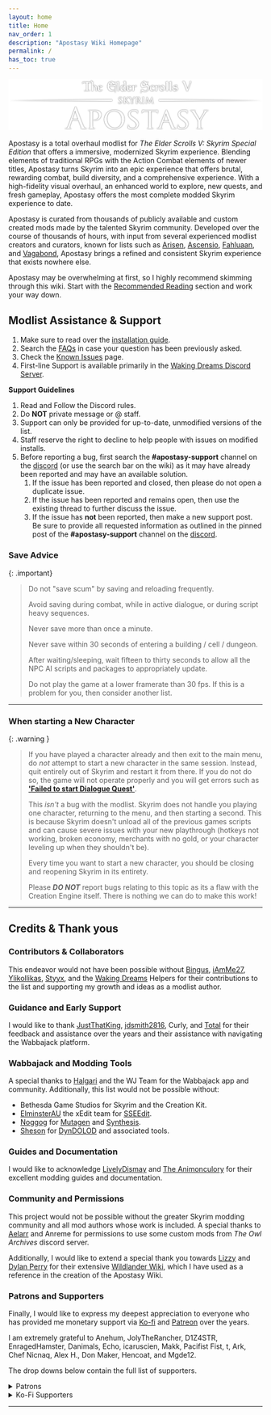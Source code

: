 ```yaml
---
layout: home
title: Home
nav_order: 1
description: "Apostasy Wiki Homepage"
permalink: /
has_toc: true
---
```


![image](/Assets/images/apostasy-header.png)

Apostasy is a total overhaul modlist for *The Elder Scrolls V: Skyrim Special Edition* that offers a immersive, modernized Skyrim experience. Blending elements of traditional RPGs with the Action Combat elements of newer titles, Apostasy turns Skyrim into an epic experience that offers brutal, rewarding combat, build diversity, and a comprehensive experience. With a high-fidelity visual overhaul, an enhanced world to explore, new quests, and fresh gameplay, Apostasy offers the most complete modded Skyrim experience to date.  

Apostasy is curated from thousands of publicly available and custom created mods made by the talented Skyrim community. Developed over the course of thousands of hours, with input from several experienced modlist creators and curators, known for lists such as <a href="https://github.com/aljoxo/Arisen" target="_blank" rel="noopener noreferrer">Arisen</a>, <a href="https://github.com/Oghma-Infinium/Ascensio" target="_blank" rel="noopener noreferrer">Ascensio</a>, <a href="https://github.com/Oghma-Infinium/Fahluaan" target="_blank" rel="noopener noreferrer">Fahluaan</a>, and <a href="https://github.com/Oghma-Infinium/Vagabond" target="_blank" rel="noopener noreferrer">Vagabond</a>, Apostasy brings a refined and consistent Skyrim experience that exists nowhere else.  

Apostasy may be overwhelming at first, so I highly recommend skimming through this wiki. Start with the [Recommended Reading](/02RecommendedReading/Introduction) section and work your way down.

## Modlist Assistance & Support

 1. Make sure to read over the [installation guide](/01Help/Install).
 2. Search the [FAQs](/01Support/FAQs) in case your question has been previously asked.
 3. Check the [Known Issues](/01Support/Known%20Issues) page.
 4. First-line Support is available primarily in the [Waking Dreams Discord Server](https://discord.gg/4WwqfK5yHg). 

**Support Guidelines**

 1. Read and Follow the Discord rules.
 2. Do **NOT** private message or @ staff.
 3. Support can only be provided for up-to-date, unmodified versions of the list.
 4. Staff reserve the right to decline to help people with issues on modified installs.
 5. Before reporting a bug, first search the **#apostasy-support** channel on the [discord](https://discord.gg/4WwqfK5yHg) (or use the search bar on the wiki) as it may have already been reported and may have an available solution.
    1. If the issue has been reported and closed, then please do not open a duplicate issue.
    2. If the issue has been reported and remains open, then use the existing thread to further discuss the issue.
    3. If the issue has **not** been reported, then make a new support post. Be sure to provide all requested information as outlined in the pinned post of the **#apostasy-support** channel on the [discord](https://discord.gg/4WwqfK5yHg).

### Save Advice

{: .important}
>
> Do not "save scum" by saving and reloading frequently.
>
> Avoid saving during combat, while in active dialogue, or during script heavy sequences.
>
> Never save more than once a minute.
>
> Never save within 30 seconds of entering a building / cell / dungeon.
>
> After waiting/sleeping, wait fifteen to thirty seconds to allow all the NPC AI scripts and packages to appropriately update.
>
> Do not play the game at a lower framerate than 30 fps. If this is a problem for you, then consider another list.

---

### When starting a New Character

{: .warning } 
> If you have played a character already and then exit to the main menu, do _not_ attempt to start a new character in the same session. Instead, quit entirely out of Skyrim and restart it from there. If you do not do so, the game will not operate properly and you will get errors such as <strong><a href="/01Support/Known%20Issues/#getting-failed-to-start-dialogue-quest-error-in-the-start-room" target="_blank" rel="noopener noreferrer">'Failed to start Dialogue Quest'</a></strong>.
>
> This *isn't* a bug with the modlist. Skyrim does not handle you playing one character, returning to the menu, and then starting a second. This is because Skyrim doesn't unload all of the previous games scripts and can cause severe issues with your new playthrough (hotkeys not working, broken economy, merchants with no gold, or your character leveling up when they shouldn't be).
>
> Every time you want to start a new character, you should be closing and reopening Skyrim in its entirety.
>
> Please ***DO NOT*** report bugs relating to this topic as its a flaw with the Creation Engine itself. There is nothing we can do to make this work!

---

## Credits & Thank yous

### Contributors & Collaborators

This endeavor would not have been possible without <a href="https://next.nexusmods.com/profile/bingusthecatto/about-me" target="_blank" rel="noopener noreferrer">Bingus</a>, <a href="https://ko-fi.com/iamme27" target="_blank" rel="noopener noreferrer">iAmMe27</a>, <a href="https://next.nexusmods.com/profile/Ylikollikas" target="_blank" rel="noopener noreferrer">Ylikollikas</a>, <a href="https://github.com/Styyx1" target="_blank" rel="noopener noreferrer">Styyx</a>, and the <a href="https://discord.gg/4WwqfK5yHg" target="_blank" rel="noopener noreferrer">Waking Dreams</a> Helpers for their contributions to the list and supporting my growth and ideas as a modlist author.

### Guidance and Early Support

I would like to thank <a href="https://next.nexusmods.com/profile/JustThatKing/about-me" target="_blank" rel="noopener noreferrer">JustThatKing</a>, <a href="https://next.nexusmods.com/profile/jdsmith2816/about-me" target="_blank" rel="noopener noreferrer">jdsmith2816</a>, Curly, and <a href="https://github.com/NotTotal" target="_blank" rel="noopener noreferrer">Total</a> for their feedback and assistance over the years and their assistance with navigating the Wabbajack platform.

### Wabbajack and Modding Tools

A special thanks to <a href="https://www.nexusmods.com/skyrimspecialedition/users/17252164" target="_blank" rel="noopener noreferrer">Halgari</a> and the WJ Team for the Wabbajack app and community. Additionally, this list would not be possible without:  
 - Bethesda Game Studios for Skyrim and the Creation Kit.  
 - <a href="https://www.patreon.com/ElminsterAU" target="_blank" rel="noopener noreferrer">ElminsterAU</a> the xEdit team for <a href="https://www.nexusmods.com/skyrimspecialedition/mods/164" target="_blank" rel="noopener noreferrer">SSEEdit</a>.  
 - <a href="https://www.nexusmods.com/skyrim/users/862590" target="_blank" rel="noopener noreferrer">Noggog</a> for <a href="https://github.com/Mutagen-Modding" target="_blank" rel="noopener noreferrer">Mutagen</a> and <a href="https://github.com/Mutagen-Modding/Synthesis" target="_blank" rel="noopener noreferrer">Synthesis</a>.  
 - <a href="https://ko-fi.com/sheson" target="_blank" rel="noopener noreferrer">Sheson</a> for <a href="https://dyndolod.info/" target="_blank" rel="noopener noreferrer">DynDOLOD</a> and associated tools.  

### Guides and Documentation

I would like to acknowledge <a href="https://github.com/LivelyDismay" target="_blank" rel="noopener noreferrer">LivelyDismay</a> and <a href="https://github.com/The-Animonculory" target="_blank" rel="noopener noreferrer">The Animonculory</a> for their excellent modding guides and documentation.

### Community and Permissions

This project would not be possible without the greater Skyrim modding community and all mod authors whose work is included. A special thanks to <a href="https://www.nexusmods.com/skyrim/users/6843757" target="_blank" rel="noopener noreferrer">Aelarr</a> and Anreme for permissions to use some custom mods from *The Owl Archives* discord server.

Additionally, I would like to extend a special thank you towards <a href="https://github.com/Mieekaserra" target="_blank" rel="noopener noreferrer">Lizzy</a> and <a href="https://www.patreon.com/dylanbperry" target="_blank" rel="noopener noreferrer">Dylan Perry</a> for their extensive <a href="https://github.com/Wildlander-mod/wildlander-mod.github.io/tree/main" target="_blank" rel="noopener noreferrer">Wildlander Wiki</a>, which I have used as a reference in the creation of the Apostasy Wiki.

### Patrons and Supporters

Finally, I would like to express my deepest appreciation to everyone who has provided me monetary support via <a href="https://ko-fi.com/aljoxo" target="_blank" rel="noopener noreferrer">Ko-fi</a> and <a href="https://www.patreon.com/aljoxo" target="_blank" rel="noopener noreferrer">Patreon</a> over the years.

I am extremely grateful to Anehum, JolyTheRancher, D1Z4STR, EnragedHamster, Danimals, Echo, icaruscien, Makk, Pacifist Fist, t, Ark, Chef Nicnaq, Alex H., Don Maker, Hencoat, and Mgde12.  

The drop downs below contain the full list of supporters.

<details markdown="block">
  <summary>
     Patrons
  </summary>
  **In order of date joined:**
   - Mgde12  
   - D1Z4STR   
   - 半蔵 内倉   
   - Kepler  
   - Hencoat   
   - nostalgic.wave   
   - EnragedHamster  
   - unclemestor  
   - snowpeachcherry   
   - Charlie Kriech  
   - Durgenage  
   - Pacifist Fist   
   - Don Maker  
   - Russell Collins   
   - Oresh   Danimals  
   - Monko  
   - Anehum   
   - hildocean   
   - The Unattested Wombat   
   - Ola Nordman   
   - Regista433   
   - Jaron Scotland   
   - King_Sheogorath   
   - TheRyge   
   - Shakes   
   - highchae   
   - Robbie   
   - cowbellhero55   
   - Geero   
   - JAYDENCITO   
   - Nehellena   
   - Mysthey   
   - Echo   
   - Scott MacLeod   
   - Exanima   
   - Thundertube   
   - LELUGOLELU   
   - ravenlake   
   - Paultinich   
   - icaruscien   
   - Oracraen   
   - Lykk3   
   - VillainousJ   
   - Micheal Hamm   
   - netwolff   
   - Nico   
   - G1Broheim   
   - sweeper240   
   - calcteacher   
   - Ark   
   - Zenity   
   - Zolleu   
   - medmen   
   - jaimey19   
   - Redwyne   
   - Thrash Wizard   
   - Baumalein   
   - Serge   
   - lorifey   
   - TripleDoubleRuss0   
   - De Wijswolf   
   - FightForge   
   - NaNo0408   
   - DrukenReaps   
   - Yunoronio   
   - Diseenith   
   - Adam Wasiura
</details>

<details markdown="block">
  <summary>
     Ko-Fi Supporters
  </summary>
  **In alphabetical order:** 
   - adorion1981   
   - aexilkv   
   - Alex H.   
   - AlphaGhost47   
   - ambo   
   - Ananta   
   - annakins   
   - Atlas   
   - bigmact   
   - Blade   
   - BlueBeagle   
   - Bubborus   
   - Chef Nicnaq   
   - Child_of_Sithis   
   - Danimals   
   - derbaer   
   - derkaenaz   
   - DevZan   
   - Don Maker   
   - doombot117   
   - E2J   
   - Elendil   
   - EnragedHamster   
   - FalseRealism   
   - Felivath   
   - Forsaken Jing   
   - freshr   
   - FutureWorld   
   - Gous   
   - Gremlin   
   - hedich   
   - Hencoat   
   - Jeremy   
   - Joey   
   - JoeyFlow   
   - JollyTheRancher   
   - Julian   
   - JXEYES   
   - Kannon555   
   - kanpeki   
   - Kathie Murphy   
   - Kiqing   
   - Lunaros   
   - Maelstrom   
   - Makk   
   - Mgde12   
   - Mike   
   - Modux   
   - Monko   
   - nana   
   - Nehellena   
   - netwolff   
   - orca   
   - paulogrupp   
   - Psyguyy   
   - Recklessness   
   - rezthe0one   
   - Rick   
   - Roxiie   
   - SaddestNoddles   
   - shallow_green   
   - skylion   
   - SkullManEXE   
   - Soloist   
   - Steve   
   - Stryn   
   - Tamanaki   
   - TazerReloaded   
   - thefrogwithnoname   
   - thepotion   
   - Thomas Brack   
   - Tom Curran   
   - tyler   
   - tyrotoxism   
   - Victoriam   
   - Won Pham   
   - WoWZaton   
   - Xtremza   
   - Zhijia   
   - zidan
</details>

----

